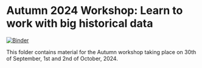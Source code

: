 # Autumn 2024 Workshop: Learn to work with big historical data

[![Binder](https://mybinder.org/badge_logo.svg)](https://mybinder.org/v2/gh/Living-with-machines/newspapers/HEAD)

This folder contains material for the Autumn workshop taking place on 30th of September, 1st and 2nd of October, 2024.